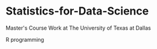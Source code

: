 # Statistics-for-Data-Science
Master's Course Work at The University of Texas at Dallas

R programming
